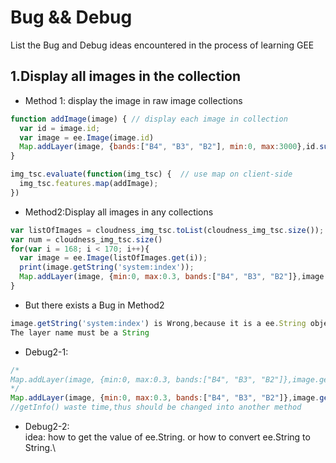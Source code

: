 # Bug && Debug
List the Bug and Debug ideas encountered in the process of learning GEE

## 1.Display all images in the collection
- Method 1: display the image in raw image collections
``` JavaScript
function addImage(image) { // display each image in collection
  var id = image.id;
  var image = ee.Image(image.id)
  Map.addLayer(image, {bands:["B4", "B3", "B2"], min:0, max:3000},id.substring(14,22),false);
}

img_tsc.evaluate(function(img_tsc) {  // use map on client-side
  img_tsc.features.map(addImage);
})
```
- Method2:Display all images in any collections
``` JavaScript
var listOfImages = cloudness_img_tsc.toList(cloudness_img_tsc.size()); 
var num = cloudness_img_tsc.size()
for(var i = 168; i < 170; i++){
  var image = ee.Image(listOfImages.get(i));
  print(image.getString('system:index'));
  Map.addLayer(image, {min:0, max:0.3, bands:["B4", "B3", "B2"]},image.getString('system:index'),false)
}
```
- But there exists a Bug in Method2
``` JavaScript
image.getString('system:index') is Wrong,because it is a ee.String object
The layer name must be a String
```
- Debug2-1:
``` JavaScript
/*
Map.addLayer(image, {min:0, max:0.3, bands:["B4", "B3", "B2"]},image.getString('system:index'),false)
*/
Map.addLayer(image, {min:0, max:0.3, bands:["B4", "B3", "B2"]},image.getString('system:index').getInfo(),false)  
//getInfo() waste time,thus should be changed into another method
```
- Debug2-2:\
idea: how to get the value of ee.String. or how to convert ee.String to String.\

